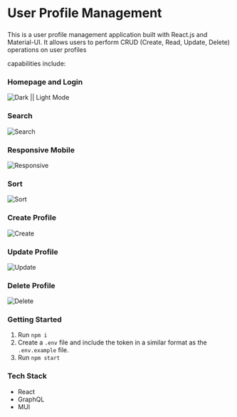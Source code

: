 # User Profile Management

###

This is a user profile management application built with React.js and Material-UI. It allows users to perform CRUD (Create, Read, Update, Delete) operations on user profiles

capabilities include:

### Homepage and Login

![Dark || Light Mode](/docs/dark%3Aligh.gif)

### Search

![Search](/docs/search.gif)

### Responsive Mobile

![Responsive](/docs/mobile-responsive.gif)

### Sort

![Sort](/docs/sort.gif)

### Create Profile

![Create](/docs/create-profile.gif)

### Update Profile

![Update](/docs/update.gif)

### Delete Profile

![Delete](/docs/delete.gif)


### Getting Started

1. Run `npm i`
2. Create a `.env` file and include the token in a similar format as the `.env.example` file.
3. Run `npm start`



### Tech Stack

- React
- GraphQL
- MUI

